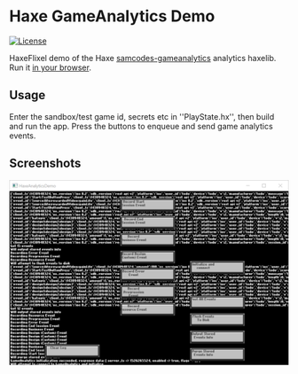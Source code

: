# Haxe GameAnalytics Demo

[![License](http://img.shields.io/:license-mit-blue.svg?style=flat-square)](https://github.com/Tw1ddle/samcodes-gameanalytics-demo/blob/master/LICENSE)

HaxeFlixel demo of the Haxe [samcodes-gameanalytics](https://github.com/Tw1ddle/samcodes-gameanalytics) analytics haxelib. Run it [in your browser](http://tw1ddle.github.io/samcodes-gameanalytics-demo/index.html).

## Usage

Enter the sandbox/test game id, secrets etc in ''PlayState.hx'', then build and run the app. Press the buttons to enqueue and send game analytics events.

## Screenshots

![Screenshot of demo app](https://github.com/Tw1ddle/samcodes-gameanalytics-demo/blob/master/screenshots/analytics-demo.png?raw=true "Analytics Demo")